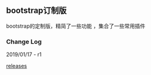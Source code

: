 ## bootstrap订制版

bootstrap的定制版，精简了一些功能 ，集合了一些常用插件

### Change Log

2019/01/17 - r1

[releases](https://github.com/hafly/bootstrap-custom/releases)

